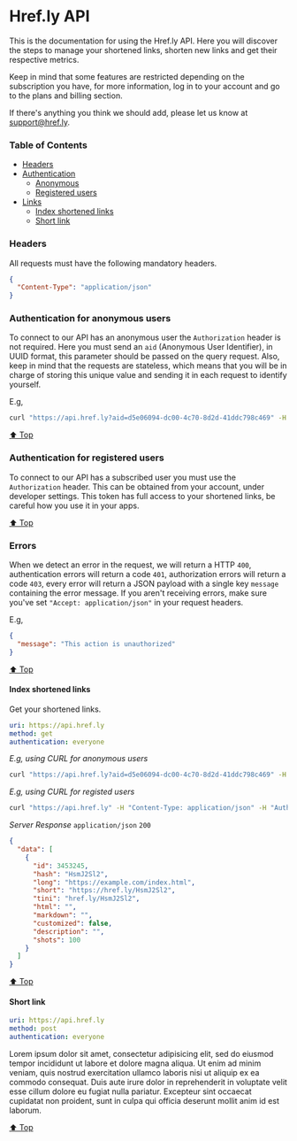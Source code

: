 # Href.ly API

This is the documentation for using the Href.ly API. Here you will discover the
steps to manage your shortened links, shorten new links and get their respective
metrics.

Keep in mind that some features are restricted depending on the subscription you
have, for more information, log in to your account and go to the plans and billing
section.

If there's anything you think we should add, please let us know at [support@href.ly](mailto:support@href.ly).


### Table of Contents

- [Headers](#headers)
- [Authentication](#authentication-for-anonymous-users)
  - [Anonymous](#authentication-for-anonymous-users)
  - [Registered users](#authentication-for-registered-users)
- [Links](#index-shortened-links)
  - [Index shortened links](#index-shortened-links)
  - [Short link](#short-link)


### Headers

All requests must have the following mandatory headers.

```json
{
  "Content-Type": "application/json"
}
```

### Authentication for anonymous users

To connect to our API has an anonymous user the `Authorization` header is not required.
Here you must send an `aid` (Anonymous User Identifier), in UUID format, this parameter
should be passed on the query request. Also, keep in mind that the requests are stateless,
which means that you will be in charge of storing this unique value and sending
it in each request to identify yourself.

E.g,
```bash
curl "https://api.href.ly?aid=d5e06094-dc00-4c70-8d2d-41ddc798c469" -H "Content-Type: application/json"
```

[⬆ Top](#table-of-contents)


### Authentication for registered users

To connect to our API has a subscribed user you must use the `Authorization` header.
This can be obtained from your account, under developer settings. This token has
full access to your shortened links, be careful how you use it in your apps.

[⬆ Top](#table-of-contents)


### Errors

When we detect an error in the request, we will return a HTTP `400`, authentication
errors will return a code `401`, authorization errors will return a code `403`, every
error will return a JSON payload with a single key `message` containing the error message.
If you aren't receiving errors, make sure you've set `"Accept: application/json"`
in your request headers.

E.g,
```json
{
  "message": "This action is unauthorized"
}
```

[⬆ Top](#table-of-contents)


#### Index shortened links

Get your shortened links.

```yaml
uri: https://api.href.ly
method: get
authentication: everyone
```

*E.g, using CURL for anonymous users*
```bash
curl "https://api.href.ly?aid=d5e06094-dc00-4c70-8d2d-41ddc798c469" -H "Content-Type: application/json"
```

*E.g, using CURL for registed users*
```bash
curl "https://api.href.ly" -H "Content-Type: application/json" -H "Authorization: Bearer <your-token>"
```

*Server Response* `application/json` `200`
```json
{
  "data": [
    {
      "id": 3453245,
      "hash": "HsmJ2Sl2",
      "long": "https://example.com/index.html",
      "short": "https://href.ly/HsmJ2Sl2",
      "tini": "href.ly/HsmJ2Sl2",
      "html": "",
      "markdown": "",
      "customized": false,
      "description": "",
      "shots": 100
    }
  ]
}
```

[⬆ Top](#table-of-contents)


#### Short link

```yaml
uri: https://api.href.ly
method: post
authentication: everyone
```

Lorem ipsum dolor sit amet, consectetur adipisicing elit, sed do eiusmod
tempor incididunt ut labore et dolore magna aliqua. Ut enim ad minim veniam,
quis nostrud exercitation ullamco laboris nisi ut aliquip ex ea commodo
consequat. Duis aute irure dolor in reprehenderit in voluptate velit esse
cillum dolore eu fugiat nulla pariatur. Excepteur sint occaecat cupidatat non
proident, sunt in culpa qui officia deserunt mollit anim id est laborum.

[⬆ Top](#table-of-contents)
